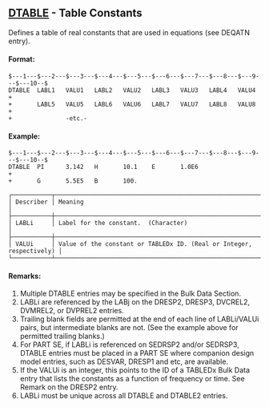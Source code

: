 ## [DTABLE](https://help.hexagonmi.com/bundle/MSC_Nastran_2022.4/page/Nastran_Combined_Book/qrg/bulkde/TOC.DTABLE.xhtml) - Table Constants

Defines a table of real constants that are used in equations (see DEQATN entry).

#### Format:

```nastran
$---1---$---2---$---3---$---4---$---5---$---6---$---7---$---8---$---9---$---10--$
DTABLE  LABL1   VALU1   LABL2   VALU2   LABL3   VALU3   LABL4   VALU4   +       
+       LABL5   VALU5   LABL6   VALU6   LABL7   VALU7   LABL8   VALU8   +       
+               -etc.-                                                          
```

#### Example:

```nastran
$---1---$---2---$---3---$---4---$---5---$---6---$---7---$---8---$---9---$---10--$
DTABLE  PI      3.142   H       10.1    E       1.0E6                   +       
+       G       5.5E5   B       100.                                            
```

```text
┌───────────┬──────────────────────────────────────────────────────────────────────┐
│ Describer │ Meaning                                                              │
├───────────┼──────────────────────────────────────────────────────────────────────┤
│ LABLi     │ Label for the constant.  (Character)                                 │
├───────────┼──────────────────────────────────────────────────────────────────────┤
│ VALUi     │ Value of the constant or TABLEDx ID. (Real or Integer, respectively) │
└───────────┴──────────────────────────────────────────────────────────────────────┘
```

#### Remarks:

1. Multiple DTABLE entries may be specified in the Bulk Data Section.
2. LABLi are referenced by the LABj on the DRESP2, DRESP3, DVCREL2, DVMREL2, or DVPREL2 entries.
3. Trailing blank fields are permitted at the end of each line of LABLi/VALUi pairs, but intermediate blanks are not. (See the example above for permitted trailing blanks.)
4. For PART SE, if LABLi is referenced on SEDRSP2 and/or SEDRSP3, DTABLE entries must be placed in a PART SE where companion design model entries, such as DESVAR, DRESP1 and etc, are available.
5. If the VALUi is an integer, this points to the ID of a TABLEDx Bulk Data entry that lists the constants as a function of frequency or time. See Remark   on the DRESP2 entry.
6. LABLi must be unique across all DTABLE and DTABLE2 entries.
